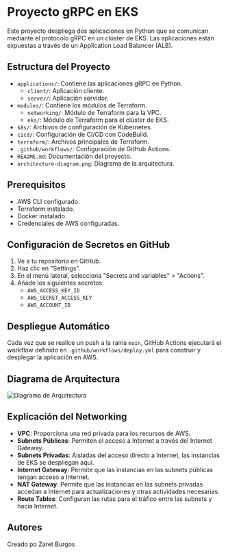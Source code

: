 # Proyecto gRPC en EKS

Este proyecto despliega dos aplicaciones en Python que se comunican mediante el protocolo gRPC en un clúster de EKS. Las aplicaciones están expuestas a través de un Application Load Balancer (ALB).

## Estructura del Proyecto

- `applications/`: Contiene las aplicaciones gRPC en Python.
  - `client/`: Aplicación cliente.
  - `server/`: Aplicación servidor.
- `modules/`: Contiene los módulos de Terraform.
  - `networking/`: Módulo de Terraform para la VPC.
  - `eks/`: Módulo de Terraform para el clúster de EKS.
- `k8s/`: Archivos de configuración de Kubernetes.
- `cicd/`: Configuración de CI/CD con CodeBuild.
- `terraform/`: Archivos principales de Terraform.
- `.github/workflows/`: Configuración de GitHub Actions.
- `README.md`: Documentación del proyecto.
- `architecture-diagram.png`: Diagrama de la arquitectura.

## Prerequisitos

- AWS CLI configurado.
- Terraform instalado.
- Docker instalado.
- Credenciales de AWS configuradas.

## Configuración de Secretos en GitHub

1. Ve a tu repositorio en GitHub.
2. Haz clic en "Settings".
3. En el menú lateral, selecciona "Secrets and variables" > "Actions".
4. Añade los siguientes secretos:
   - `AWS_ACCESS_KEY_ID`
   - `AWS_SECRET_ACCESS_KEY`
   - `AWS_ACCOUNT_ID`

## Despliegue Automático

Cada vez que se realice un push a la rama `main`, GitHub Actions ejecutará el workflow definido en `.github/workflows/deploy.yml` para construir y desplegar la aplicación en AWS.

## Diagrama de Arquitectura

![Diagrama de Arquitectura](architecture-diagram.png)

## Explicación del Networking

- **VPC**: Proporciona una red privada para los recursos de AWS.
- **Subnets Públicas**: Permiten el acceso a Internet a través del Internet Gateway.
- **Subnets Privadas**: Aisladas del acceso directo a Internet, las instancias de EKS se despliegan aquí.
- **Internet Gateway**: Permite que las instancias en las subnets públicas tengan acceso a Internet.
- **NAT Gateway**: Permite que las instancias en las subnets privadas accedan a Internet para actualizaciones y otras actividades necesarias.
- **Route Tables**: Configuran las rutas para el tráfico entre las subnets y hacia Internet.

## Autores
Creado po Zaret Burgos